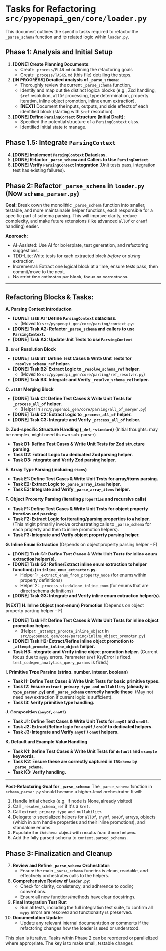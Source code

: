 # Tasks for Refactoring `src/pyopenapi_gen/core/loader.py`

This document outlines the specific tasks required to refactor the `_parse_schema` function and its related logic within `loader.py`.

## Phase 1: Analysis and Initial Setup

1.  **[DONE] Create Planning Documents**:
    *   Create `_process/PLAN.md` outlining the refactoring goals.
    *   Create `_process/TASKS.md` (this file) detailing the steps.
2.  **[IN PROGRESS] Detailed Analysis of `_parse_schema`**:
    *   Thoroughly review the current `_parse_schema` function.
    *   Identify and map out the distinct logical blocks (e.g., Zod handling, `$ref` resolution, `allOf` processing, type determination, property iteration, inline object promotion, inline enum extraction).
    *   **[NEXT]** Document the inputs, outputs, and side effects of each identified block (starting with `$ref` resolution).
3.  **[DONE] Define `ParsingContext` Structure (Initial Draft)**:
    *   Specified the potential structure of a `ParsingContext` class.
    *   Identified initial state to manage.

## Phase 1.5: Integrate `ParsingContext`

4.  **[DONE] Implement `ParsingContext` Dataclass**.
5.  **[DONE] Refactor `_parse_schema` and Callers to Use `ParsingContext`**.
6.  **[DONE] Verify `ParsingContext` Integration** (Unit tests pass, integration test has existing failures).

## Phase 2: Refactor `_parse_schema` in `loader.py` (Now `schema_parser.py`)

**Goal:** Break down the monolithic `_parse_schema` function into smaller, testable, and more maintainable helper functions, each responsible for a specific part of schema parsing. This will improve clarity, reduce complexity, and make future extensions (like advanced `allOf` or `oneOf` handling) easier.

**Approach:**
*   AI-Assisted: Use AI for boilerplate, test generation, and refactoring suggestions.
*   TDD-Lite: Write tests for each extracted block *before* or *during* extraction.
*   Incremental: Extract one logical block at a time, ensure tests pass, then commit/move to the next.
*   No strict time estimates per block, focus on correctness.

---

## Refactoring Blocks & Tasks:

**A. Parsing Context Introduction**
*   **[DONE] Task A1: Define `ParsingContext` dataclass.**
    *   (Moved to `src/pyopenapi_gen/core/parsing/context.py`)
*   **[DONE] Task A2: Refactor `_parse_schema` and callers to use `ParsingContext`.**
*   **[DONE] Task A3: Update Unit Tests to use `ParsingContext`.**

**B. `$ref` Resolution Block**
*   **[DONE] Task B1: Define Test Cases & Write Unit Tests for `_resolve_schema_ref` helper.**
*   **[DONE] Task B2: Extract Logic to `_resolve_schema_ref` helper.**
    *   (Moved to `src/pyopenapi_gen/core/parsing/ref_resolver.py`)
*   **[DONE] Task B3: Integrate and Verify `_resolve_schema_ref` helper.**

**C. `allOf` Merging Block**
*   **[DONE] Task C1: Define Test Cases & Write Unit Tests for `_process_all_of` helper.**
    *   (Helper in `src/pyopenapi_gen/core/parsing/all_of_merger.py`)
*   **[DONE] Task C2: Extract Logic to `_process_all_of` helper.**
*   **[DONE] Task C3: Integrate and Verify `_process_all_of` helper.**

**D. Zod-specific Structure Handling (`_def`, `~standard`)** (Initial thoughts: may be complex, might need its own sub-parser)
*   **Task D1: Define Test Cases & Write Unit Tests for Zod structure parsing.**
*   **Task D2: Extract Logic to a dedicated Zod parsing helper.**
*   **Task D3: Integrate and Verify Zod parsing helper.**

**E. Array Type Parsing (including `items`)**
*   **Task E1: Define Test Cases & Write Unit Tests for array/items parsing.**
*   **Task E2: Extract Logic to `_parse_array_items` helper.**
*   **Task E3: Integrate and Verify `_parse_array_items` helper.**

**F. Object Property Parsing (iterating `properties` and recursive calls)**
*   **Task F1: Define Test Cases & Write Unit Tests for object property iteration and parsing.**
*   **Task F2: Extract Logic for iterating/parsing properties to a helper.** (This might primarily involve orchestrating calls to `_parse_schema` for each property and then to inline promotion helpers).
*   **Task F3: Integrate and Verify object property parsing helper.**

**G. Inline Enum Extraction** (Depends on object property parsing helper - F)
*   **[DONE] Task G1: Define Test Cases & Write Unit Tests for inline enum extraction helper(s).**
*   **[DONE] Task G2: Refine/Extract inline enum extraction to helper function(s) in `inline_enum_extractor.py`.**
    *   Helper 1: `_extract_enum_from_property_node` (for enums within property definitions)
    *   Helper 2: `_process_standalone_inline_enum` (for enums that are direct schema definitions)
*   **[DONE] Task G3: Integrate and Verify inline enum extraction helper(s).**

**[NEXT] H. Inline Object (non-enum) Promotion** (Depends on object property parsing helper - F)
*   **[DONE] Task H1: Define Test Cases & Write Unit Tests for inline object promotion helper.**
    *   (Helper: `_attempt_promote_inline_object` in `src/pyopenapi_gen/core/parsing/inline_object_promoter.py`)
*   **[DONE] Task H2: Extract/Refine inline object promotion to `_attempt_promote_inline_object` helper.**
*   **Task H3: Integrate and Verify inline object promotion helper.** (Current focus due to `mypy` errors. Parameter `$ref` KeyError is fixed. `test_codegen_analytics_query_params` is fixed.)

**I. Primitive Type Parsing (string, number, integer, boolean)**
*   **Task I1: Define Test Cases & Write Unit Tests for basic primitive types.**
*   **Task I2: Ensure `extract_primary_type_and_nullability` (already in `type_parser.py`) and `_parse_schema` correctly handle these.** (May not need new extraction if current logic is sufficient).
*   **Task I3: Verify primitive type handling.**

**J. Composition (`anyOf`, `oneOf`)**
*   **Task J1: Define Test Cases & Write Unit Tests for `anyOf` and `oneOf`.**
*   **Task J2: Extract/Refine logic for `anyOf` / `oneOf` to dedicated helpers.**
*   **Task J3: Integrate and Verify `anyOf` / `oneOf` helpers.**

**K. Default and Example Value Handling**
*   **Task K1: Define Test Cases & Write Unit Tests for `default` and `example` keywords.**
*   **Task K2: Ensure these are correctly captured in `IRSchema` by `_parse_schema`.**
*   **Task K3: Verify handling.**

---
**Post-Refactoring Goal for `_parse_schema`:**
The `_parse_schema` function in `schema_parser.py` should become a higher-level orchestrator. It will:
1.  Handle initial checks (e.g., if node is None, already visited).
2.  Call `_resolve_schema_ref` if it's a `$ref`.
3.  Call `extract_primary_type_and_nullability`.
4.  Delegate to specialized helpers for `allOf`, `anyOf`, `oneOf`, arrays, objects (which in turn handle properties and their inline promotions), and standalone enums.
5.  Populate the `IRSchema` object with results from these helpers.
6.  Add the fully parsed schema to `context.parsed_schemas`.

## Phase 3: Finalization and Cleanup

7.  **Review and Refine `_parse_schema` Orchestrator**:
    *   Ensure the main `_parse_schema` function is clean, readable, and effectively orchestrates calls to the helpers.
8.  **Comprehensive Review of `loader.py`**:
    *   Check for clarity, consistency, and adherence to coding conventions.
    *   Ensure all new functions/methods have clear docstrings.
9.  **Final Integration Test Run**:
    *   Run all tests, including the full integration test suite, to confirm all `mypy` errors are resolved and functionality is preserved.
10. **Documentation Update**:
    *   Update any relevant internal documentation or comments if the refactoring changes how the loader is used or understood.

This plan is iterative. Tasks within Phase 2 can be reordered or parallelized where appropriate. The key is to make small, testable changes. 